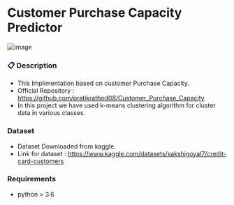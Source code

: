 # Customer Purchase Capacity Predictor

![image](r".//docs/result.png")

### 📋 Description

- This Implimentation based on customer Purchase Capacity.
- Official Repository : https://github.com/pratikrathod08/Customer_Purchase_Capacity
- In this project we have used k-means clustering algorithm for cluster data in various classes.

### Dataset

- Dataset Downloaded from kaggle.
- Link for dataset : https://www.kaggle.com/datasets/sakshigoyal7/credit-card-customers

### Requirements 

- python > 3.6


